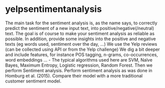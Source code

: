 # yelpsentimentanalysis
The main task for the sentiment analysis is, as the name says, to correctly predict the sentiment of a new input text, into positive/negative(/neutral) text.    The goal is of course to make your sentiment analysis as reliable as possible. In addition, provide some insights into the positive and negative texts (eg words used, sentiment over the day, …)  We use the Yelp reviews (can be collected using API or from the Yelp challenge) We dig a bit deeper and include features, for instance POS tagging, n-grams, co-occurrences, word embeddings …  - The typical algorithms used here are SVM, Naïve Bayes, Maximum Entropy, Logistic regression, Random Forest.   Then we perform Sentiment analysis. Perform sentiment analysis as was done in Homburg et al. (2015). Compare their model with a more traditional customer sentiment model.
